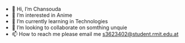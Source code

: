 - 👋 Hi, I’m Chansouda 
- 👀 I’m interested in Anime
- 🌱 I’m currently learning in Technologies 
- 💞️ I’m looking to collaborate on somthing unquie
- 📫 How to reach me please email me s3623402@student.rmit.edu.at

<!---
s3623402/s3623402 is a ✨ special ✨ repository because its `README.md` (this file) appears on your GitHub profile.
You can click the Preview link to take a look at your changes.
--->
